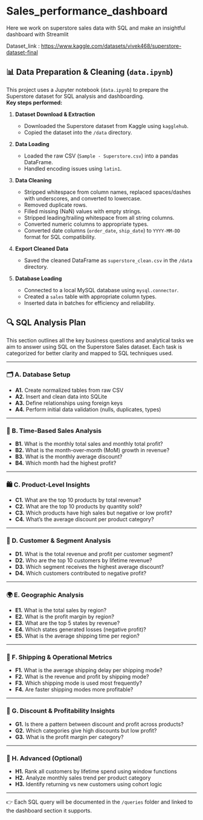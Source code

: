 # Sales_performance_dashboard

Here we work on superstore sales data with SQL and make an insightful dashboard with Streamlit

Dataset_link : https://www.kaggle.com/datasets/vivek468/superstore-dataset-final

## 📊 Data Preparation & Cleaning (`data.ipynb`)

This project uses a Jupyter notebook (`data.ipynb`) to prepare the Superstore dataset for SQL analysis and dashboarding.  
**Key steps performed:**

1. **Dataset Download & Extraction**
   - Downloaded the Superstore dataset from Kaggle using `kagglehub`.
   - Copied the dataset into the `/data` directory.

2. **Data Loading**
   - Loaded the raw CSV (`Sample - Superstore.csv`) into a pandas DataFrame.
   - Handled encoding issues using `latin1`.

3. **Data Cleaning**
   - Stripped whitespace from column names, replaced spaces/dashes with underscores, and converted to lowercase.
   - Removed duplicate rows.
   - Filled missing (NaN) values with empty strings.
   - Stripped leading/trailing whitespace from all string columns.
   - Converted numeric columns to appropriate types.
   - Converted date columns (`order_date`, `ship_date`) to `YYYY-MM-DD` format for SQL compatibility.

4. **Export Cleaned Data**
   - Saved the cleaned DataFrame as `superstore_clean.csv` in the `/data` directory.

5. **Database Loading**
   - Connected to a local MySQL database using `mysql.connector`.
   - Created a `sales` table with appropriate column types.
   - Inserted data in batches for efficiency and reliability.

## 🔍 SQL Analysis Plan

This section outlines all the key business questions and analytical tasks we aim to answer using SQL on the Superstore Sales dataset. Each task is categorized for better clarity and mapped to SQL techniques used.

---

### 🗂️ A. Database Setup

- **A1.** Create normalized tables from raw CSV
- **A2.** Insert and clean data into SQLite
- **A3.** Define relationships using foreign keys
- **A4.** Perform initial data validation (nulls, duplicates, types)

---

### 📅 B. Time-Based Sales Analysis

- **B1.** What is the monthly total sales and monthly total profit?
- **B2.** What is the month-over-month (MoM) growth in revenue?
- **B3.** What is the monthly average discount?
- **B4.** Which month had the highest profit?

---

### 🛍️ C. Product-Level Insights

- **C1.** What are the top 10 products by total revenue?
- **C2.** What are the top 10 products by quantity sold?
- **C3.** Which products have high sales but negative or low profit?
- **C4.** What’s the average discount per product category?

---

### 👥 D. Customer & Segment Analysis

- **D1.** What is the total revenue and profit per customer segment?
- **D2.** Who are the top 10 customers by lifetime revenue?
- **D3.** Which segment receives the highest average discount?
- **D4.** Which customers contributed to negative profit?

---

### 🌍 E. Geographic Analysis

- **E1.** What is the total sales by region?
- **E2.** What is the profit margin by region?
- **E3.** What are the top 5 states by revenue?
- **E4.** Which states generated losses (negative profit)?
- **E5.** What is the average shipping time per region?

---

### 🚚 F. Shipping & Operational Metrics

- **F1.** What is the average shipping delay per shipping mode?
- **F2.** What is the revenue and profit by shipping mode?
- **F3.** Which shipping mode is used most frequently?
- **F4.** Are faster shipping modes more profitable?

---

### 🧮 G. Discount & Profitability Insights

- **G1.** Is there a pattern between discount and profit across products?
- **G2.** Which categories give high discounts but low profit?
- **G3.** What is the profit margin per category?

---

### 🧠 H. Advanced (Optional)

- **H1.** Rank all customers by lifetime spend using window functions
- **H2.** Analyze monthly sales trend per product category
- **H3.** Identify returning vs new customers using cohort logic

---

👉 Each SQL query will be documented in the `/queries` folder and linked to the dashboard section it supports.
